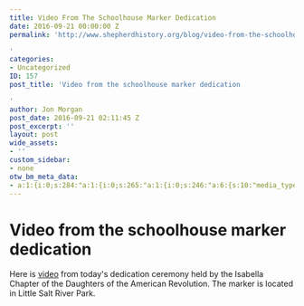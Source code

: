 ```yaml
---
title: Video From The Schoolhouse Marker Dedication
date: 2016-09-21 00:00:00 Z
permalink: 'http://www.shepherdhistory.org/blog/video-from-the-schoolhouse-marker-dedication/

'
categories:
- Uncategorized
ID: 157
post_title: 'Video from the schoolhouse marker dedication

'
author: Jon Morgan
post_date: 2016-09-21 02:11:45 Z
post_excerpt: ''
layout: post
wide_assets:
- ''
custom_sidebar:
- none
otw_bm_meta_data:
- a:1:{i:0;s:284:"a:1:{i:0;s:265:"a:1:{i:0;s:246:"a:6:{s:10:"media_type";s:7:"youtube";s:11:"youtube_url";s:83:"https://www.youtube.com/watch?v=jqiMETm9g5E&list=PLSbhwjokavQEea0fKsJjXpRc026WZUlez";s:9:"vimeo_url";s:0:"";s:14:"soundcloud_url";s:0:"";s:7:"img_url";s:0:"";s:10:"slider_url";s:0:"";}";}";}";}
---
```


# Video from the schoolhouse marker dedication
Here is [video](https://www.youtube.com/watch?v=jqiMETm9g5E&amp;list=PLSbhwjokavQEea0fKsJjXpRc026WZUlez) from today's dedication ceremony held by the Isabella Chapter of the Daughters of the American Revolution. The marker is located in Little Salt River Park.